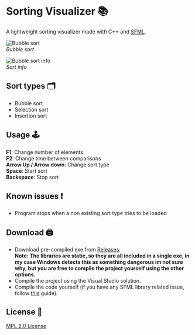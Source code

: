 # Sorting Visualizer 📚

A lightweight sorting visualizer made with C++ and [SFML](https://www.sfml-dev.org/index.php).

![Bubble sort](https://i.imgur.com/iFIRllR.png) <br>
*Bubble sort*

![Bubble sort info](https://i.imgur.com/lZL6G0a.png) <br>
*Sort info*

## Sort types 🗂️
- Bubble sort
- Selection sort
- Insertion sort

## Usage 🕹️
**F1**: Change number of elements <br>
**F2**: Change time between comparisons <br>
**Arrow Up / Arrow down**: Change sort type <br>
**Space**: Start sort <br>
**Backspace**: Stop sort

## Known issues ❗
- Program stops when a non existing sort type tries to be loaded

## Download 🖨️
- Download pre-compiled exe from [Releases](https://github.com/alesbe/sorting-visualizer/releases). <br>
**Note: The libraries are static, so they are all included in a single exe, in my case Windows detects this as something dangerous im not sure why, but you are free to compile the project yourself using the other options.**
- Compile the project using the Visual Studio solution.
- Compile the code yourself (if you have any SFML library related issue, follow [this](https://www.sfml-dev.org/tutorials/2.5/) guide).

## License 📜
[MPL 2.0 License](https://github.com/alesbe/sorting-visualizer/blob/main/LICENSE)
